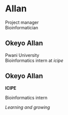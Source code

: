 # Allan
Project manager    
Bioinformatician    
## Okeyo Allan
Pwani University    
Bioinformatics intern at *icipe*

## Okeyo Allan 

**ICIPE**    

Bioinformatics intern    


*Learning and growing*
